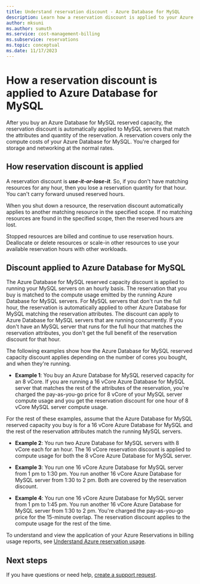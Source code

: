 ```yaml
---
title: Understand reservation discount - Azure Database for MySQL
description: Learn how a reservation discount is applied to your Azure Database for MySQL servers.
author: mksuni
ms.author: sumuth
ms.service: cost-management-billing
ms.subservice: reservations
ms.topic: conceptual
ms.date: 11/17/2023
---
```


# How a reservation discount is applied to Azure Database for MySQL

After you buy an Azure Database for MySQL reserved capacity, the reservation discount is automatically applied to MySQL servers that match the attributes and quantity of the reservation. A reservation covers only the compute costs of your Azure Database for MySQL. You're charged for storage and networking at the normal rates.

## How reservation discount is applied

A reservation discount is ***use-it-or-lose-it***. So, if you don't have matching resources for any hour, then you lose a reservation quantity for that hour. You can't carry forward unused reserved hours.

When you shut down a resource, the reservation discount automatically applies to another matching resource in the specified scope. If no matching resources are found in the specified scope, then the reserved hours are lost.

Stopped resources are billed and continue to use reservation hours. Deallocate or delete resources or scale-in other resources to use your available reservation hours with other workloads. 

## Discount applied to Azure Database for MySQL

The Azure Database for MySQL reserved capacity discount is applied to running your MySQL servers on an hourly basis. The reservation that you buy is matched to the compute usage emitted by the running Azure Database for MySQL servers. For MySQL servers that don't run the full hour, the reservation is automatically applied to other Azure Database for MySQL matching the reservation attributes. The discount can apply to Azure Database for MySQL servers that are running concurrently. If you don't have an MySQL server that runs for the full hour that matches the reservation attributes, you don't get the full benefit of the reservation discount for that hour.

The following examples show how the Azure Database for MySQL reserved capacity discount applies depending on the number of cores you bought, and when they're running.

* **Example 1**: You buy an Azure Database for MySQL reserved capacity for an 8 vCore. If you are running a 16 vCore Azure Database for MySQL server that matches the rest of the attributes of the reservation, you're charged the pay-as-you-go price for 8 vCore of your MySQL server compute usage and you get the reservation discount for one hour of 8 vCore MySQL server compute usage.</br>

For the rest of these examples, assume that the Azure Database for MySQL reserved capacity you buy is for a 16 vCore Azure Database for MySQL and the rest of the reservation attributes match the running MySQL servers.

* **Example 2**: You run two Azure Database for MySQL servers with 8 vCore each for an hour. The 16 vCore reservation discount is applied to compute usage for both the 8 vCore Azure Database for MySQL server.

* **Example 3**: You run one 16 vCore Azure Database for MySQL server from 1 pm to 1:30 pm. You run another 16 vCore Azure Database for MySQL server from 1:30 to 2 pm. Both are covered by the reservation discount.

* **Example 4**: You run one 16 vCore Azure Database for MySQL server from 1 pm to 1:45 pm. You run another 16 vCore Azure Database for MySQL server from 1:30 to 2 pm. You're charged the pay-as-you-go price for the 15-minute overlap. The reservation discount applies to the compute usage for the rest of the time.

To understand and view the application of your Azure Reservations in billing usage reports, see [Understand Azure reservation usage](./understand-reserved-instance-usage-ea.md).

## Next steps

If you have questions or need help, [create a support request](https://go.microsoft.com/fwlink/?linkid=2083458).